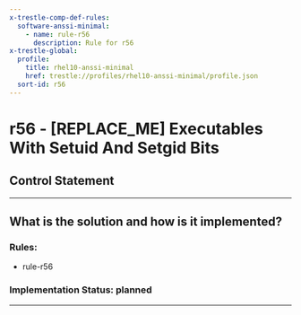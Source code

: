 ```yaml
---
x-trestle-comp-def-rules:
  software-anssi-minimal:
    - name: rule-r56
      description: Rule for r56
x-trestle-global:
  profile:
    title: rhel10-anssi-minimal
    href: trestle://profiles/rhel10-anssi-minimal/profile.json
  sort-id: r56
---
```


# r56 - \[REPLACE_ME\] Executables With Setuid And Setgid Bits

## Control Statement

______________________________________________________________________

## What is the solution and how is it implemented?

<!-- For implementation status enter one of: implemented, partial, planned, alternative, not-applicable -->

<!-- Note that the list of rules under ### Rules: is read-only and changes will not be captured after assembly to JSON -->

<!-- Add control implementation description here for control: r56 -->

### Rules:

  - rule-r56

### Implementation Status: planned

______________________________________________________________________
